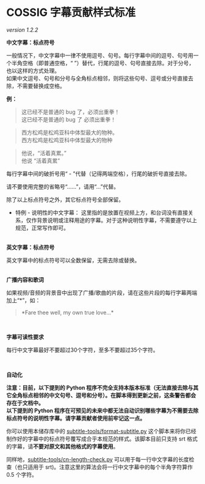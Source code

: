 # COSSIG 字幕贡献样式标准
*version 1.2.2*

**中文字幕：标点符号**

一般情况下，中文字幕中一律不使用逗号、句号。每行字幕中间的逗号、句号用一个半角空格（即普通空格，“ ”）替代，行尾的逗号、句号直接去除。对于分号，也以这样的方式处理。<br/>
如果中文逗号、句号和分号与全角标点相邻，则将这些句号、逗号或分号直接去除，不需要替换成空格。

**例：**
> 这已经不是普通的 bug 了，必须出重拳！<br/>
> 这已经不是普通的 bug 了 必须出重拳！


> 西方松鸡是松鸡亚科中体型最大的物种。<br/>
> 西方松鸡是松鸡亚科中体型最大的物种

> 他说，“活着真累。”<br/>
> 他说 “活着真累”


每行字幕中间的破折号用“ - ”代替（记得两端空格），行尾的破折号直接去除。

请不要使用完整的省略号“……”，请用“…”代替。

除了以上标点符号之外，其它标点符号全部保留。

 - 特例 - 说明性的中文字幕：
这里指的是放置在视频上方，和台词没有直接关系，仅作背景说明或注释用途的字幕。对于这种说明性字幕，不需要遵守以上规范，正常写作即可。
<br/><br/>

**英文字幕：标点符号**

英文字幕中的标点符号可以全数保留，无需去除或替换。
<br/><br/>

**广播内容和歌词**

如果视频/音频的背景音中出现了广播/歌曲的片段，请在这些片段的每行字幕两端加上“\*”，如：
>\*Fare thee well, my own true love...\*

<br/>

**字幕可读性要求**

每行中文字幕最好不要超过30个字符，至多不要超过35个字符。

<br/>

**自动化**

**注意：目前，以下提到的 Python 程序不完全支持本版本标准（无法直接去除与其它全角标点相邻的中文句号、逗号和分号）。在脚本得到更新之前，这条警告都会存在于文档中。<br/>**
**以下提到的 Python 程序在可预见的未来中都无法自动识别哪些字幕为不需要去除标点符号的说明性字幕。请字幕贡献者使用前牢记这一点。**

你可以使用本储存库中的 [subtitle-tools/format-subtitle.py](./subtitle-tools/format-subtitle.py) 这个脚本来将你已经制作好的字幕中的标点符号覆写成合乎本规范的样式。该脚本目前只支持 srt 格式的字幕，请**不要对原文和其他格式的字幕使用**。

同样地，[subtitle-tools/cn-length-check.py](./subtitle-tools/cn-length-check.py) 可以用于每一行中文字幕的长度检查（也只适用于 srt)。注意这里的算法会将一行中文字幕中的每个半角字符算作 0.5 个字符。
